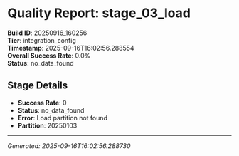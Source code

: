 # Quality Report: stage_03_load

**Build ID**: 20250916_160256  
**Tier**: integration_config  
**Timestamp**: 2025-09-16T16:02:56.288554  
**Overall Success Rate**: 0.0%  
**Status**: no_data_found

## Stage Details

- **Success Rate**: 0
- **Status**: no_data_found
- **Error**: Load partition not found
- **Partition**: 20250103

---
*Generated: 2025-09-16T16:02:56.288730*
